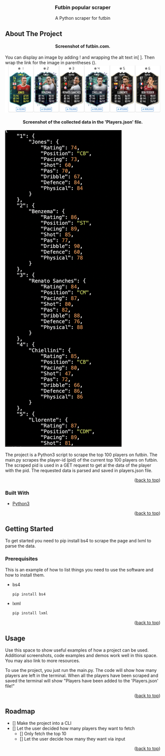 <div id="top"></div>


<h3 align="center">Futbin popular scraper</h3>

  <p align="center">
    A Python scraper for futbin </p>
</div>


<!-- ABOUT THE PROJECT -->
## About The Project

<h4 align="center">Screenshot of futbin.com.</h4>

You can display an image by adding ! and wrapping the alt text in[ ]. Then wrap the link for the image in parentheses ().
![Futbin screenshot](images/futbin_screenshot.png)

<h4 align="center">Screenshot of the collected data in the 'Players.json' file.</h4>

![Futbin screenshot](images/json_screenshot.png)

The project is a Python3 script to scrape the top 100 players on futbin.
The main.py scrapes the player-id (pid) of the current top 100 players on futbin. 
The scraped pid is used in a GET request to get al the data of the player with the pid. 
The requested data is parsed and saved in players.json file. 

<p align="right">(<a href="#top">back to top</a>)</p>



### Built With

* [Python3](https://www.python.org/)

<p align="right">(<a href="#top">back to top</a>)</p>



<!-- GETTING STARTED -->
## Getting Started

To get started you need to pip install bs4 to scrape the page and lxml to parse the data.

### Prerequisites

This is an example of how to list things you need to use the software and how to install them.
* bs4
  ```sh
  pip install bs4
  ```
* lxml
  ```sh
  pip install lxml
  ```
<p align="right">(<a href="#top">back to top</a>)</p>



<!-- USAGE EXAMPLES -->
## Usage

Use this space to show useful examples of how a project can be used. Additional screenshots, code examples and demos work well in this space. You may also link to more resources.

To use the project, you just run the main.py. The code will show how many players are left in the terminal. When all the players have been scraped and saved the terminal will show "Players have been added to the 'Players.json' file!"

<p align="right">(<a href="#top">back to top</a>)</p>



<!-- ROADMAP -->
## Roadmap

- [] Make the project into a CLI
- [] Let the user decided how many players they want to fetch
    - [] Only fetch the top 10
    - [] Let the user decide how many they want via input


<p align="right">(<a href="#top">back to top</a>)</p>


<!-- CONTACT
## Contact

Name - [@twitter_handle](https://twitter.com/twitter_handle) - email@email_client.com

Project Link: [https://github.com/github_username/repo_name](https://github.com/github_username/repo_name)

<p align="right">(<a href="#top">back to top</a>)</p> -->
